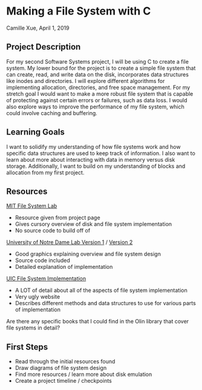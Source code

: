 # Making a File System with C
Camille Xue, April 1, 2019

## Project Description
For my second Software Systems project, I will be using C to create a file system. My lower bound for the project is to create a simple file system that can create, read, and write data on the disk, incorporates data structures like inodes and directories. I will explore different algorithms for implementing allocation, directories, and free space management. For my stretch goal I would want to make a more robust file system that is capable of protecting against certain errors or failures, such as data loss. I would also explore ways to improve the performance of my file system, which could involve caching and buffering.

## Learning Goals
I want to solidify my understanding of how file systems work and how specific data structures are used to keep track of information. I also want to learn about more about interacting with data in memory versus disk storage. Additionally, I want to build on my understanding of blocks and allocation from my first project.

## Resources
[MIT File System Lab](http://web.mit.edu/6.033/1997/handouts/html/04sfs.html)
* Resource given from project page
* Gives cursory overview of disk and file system implementation
* No source code to build off of

[University of Notre Dame Lab Version 1](https://www3.nd.edu/~pbui/teaching/cse.30341.fa17/project06.html) / [Version 2](https://www3.nd.edu/~dthain/courses/cse30341/spring2017/project6/)
* Good graphics explaining overview and file system design
* Source code included
* Detailed explanation of implementation

[UIC File System Implementation](https://www.cs.uic.edu/~jbell/CourseNotes/OperatingSystems/11_FileSystemImplementation.html)
* A LOT of detail about all of the aspects of file system implementation
* Very ugly website
* Describes different methods and data structures to use for various parts of implementation

Are there any specific books that I could find in the Olin library that cover file systems in detail?

## First Steps
* Read through the initial resources found
* Draw diagrams of file system design
* Find more resources / learn more about disk emulation
* Create a project timeline / checkpoints
